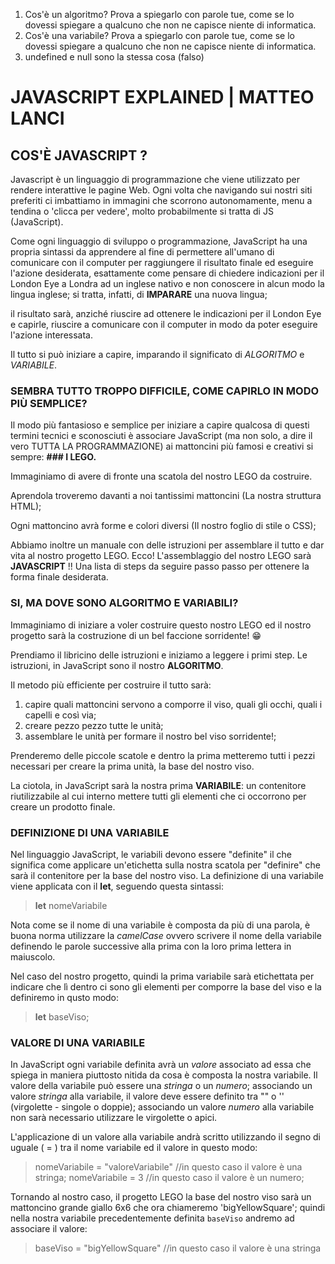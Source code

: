 1. Cos'è un algoritmo? Prova a spiegarlo con parole tue, come se lo dovessi spiegare a qualcuno che non ne capisce niente di informatica.
2. Cos'è una variabile? Prova a spiegarlo con parole tue, come se lo dovessi spiegare a qualcuno che non ne capisce niente di informatica.
3. undefined e null sono la stessa cosa (falso)

# JAVASCRIPT EXPLAINED | MATTEO LANCI

## COS'È JAVASCRIPT ?

Javascript è un linguaggio di programmazione che viene utilizzato per rendere interattive le pagine Web.
Ogni volta che navigando sui nostri siti preferiti ci imbattiamo in immagini che scorrono autonomamente, menu a tendina o 'clicca per vedere', molto probabilmente si tratta di JS (JavaScript).

Come ogni linguaggio di sviluppo o programmazione, JavaScript ha una propria sintassi da apprendere al fine di permettere all'umano di comunicare con il computer per raggiungere il risultato finale ed eseguire l'azione desiderata, esattamente come pensare di chiedere indicazioni per il London Eye a Londra ad un inglese nativo e non conoscere in alcun modo la lingua inglese; si tratta, infatti, di **IMPARARE** una nuova lingua;

il risultato sarà, anziché riuscire ad ottenere le indicazioni per il London Eye e capirle, riuscire a comunicare con il computer in modo da poter eseguire l'azione interessata.

Il tutto si può iniziare a capire, imparando il significato di _ALGORITMO_ e _VARIABILE_.

### SEMBRA TUTTO TROPPO DIFFICILE, COME CAPIRLO IN MODO PIÙ SEMPLICE?

Il modo più fantasioso e semplice per iniziare a capire qualcosa di questi termini tecnici e sconosciuti è associare JavaScript (ma non solo, a dire il vero TUTTA LA PROGRAMMAZIONE) ai mattoncini più famosi e creativi si sempre: **### I LEGO.**

Immaginiamo di avere di fronte una scatola del nostro LEGO da costruire.

Aprendola troveremo davanti a noi tantissimi mattoncini (La nostra struttura HTML);

Ogni mattoncino avrà forme e colori diversi (Il nostro foglio di stile o CSS);

Abbiamo inoltre un manuale con delle istruzioni per assemblare il tutto e dar vita al nostro progetto LEGO.
Ecco! L'assemblaggio del nostro LEGO sarà **JAVASCRIPT** !!
Una lista di steps da seguire passo passo per ottenere la forma finale desiderata.

### SI, MA DOVE SONO ALGORITMO E VARIABILI?

Immaginiamo di iniziare a voler costruire questo nostro LEGO ed il nostro progetto sarà la costruzione di un bel faccione sorridente! 😁

Prendiamo il libricino delle istruzioni e iniziamo a leggere i primi step.
Le istruzioni, in JavaScript sono il nostro **ALGORITMO**.

Il metodo più efficiente per costruire il tutto sarà:

1. capire quali mattoncini servono a comporre il viso, quali gli occhi, quali i capelli e così via;
2. creare pezzo pezzo tutte le unità;
3. assemblare le unità per formare il nostro bel viso sorridente!;

Prenderemo delle piccole scatole e dentro la prima metteremo tutti i pezzi necessari per creare la prima unità, la base del nostro viso.

La ciotola, in JavaScript sarà la nostra prima **VARIABILE**: un contenitore riutilizzabile al cui interno mettere tutti gli elementi che ci occorrono per creare un prodotto finale.

### DEFINIZIONE DI UNA VARIABILE

Nel linguaggio JavaScript, le variabili devono essere "definite" il che significa come applicare un'etichetta sulla nostra scatola per "definire" che sarà il contenitore per la base del nostro viso.
La definizione di una variabile viene applicata con il **let**, seguendo questa sintassi:

> **let** nomeVariabile

Nota come se il nome di una variabile è composta da più di una parola, è buona norma utilizzare la _camelCase_ ovvero scrivere il nome della variabile definendo le parole successive alla prima con la loro prima lettera in maiuscolo.

Nel caso del nostro progetto, quindi la prima variabile sarà etichettata per indicare che lì dentro ci sono gli elementi per comporre la base del viso e la definiremo in qusto modo:

> **let** baseViso;

### VALORE DI UNA VARIABILE

In JavaScript ogni variabile definita avrà un _valore_ associato ad essa che spiega in maniera piuttosto nitida da cosa è composta la nostra variabile.
Il valore della variabile può essere una _stringa_ o un _numero_;
associando un valore _stringa_ alla variabile, il valore deve essere definito tra "" o '' (virgolette - singole o doppie);
associando un valore _numero_ alla variabile non sarà necessario utilizzare le virgolette o apici.

L'applicazione di un valore alla variabile andrà scritto utilizzando il segno di uguale ( = ) tra il nome variabile ed il valore in questo modo:

> nomeVariabile = "valoreVariabile" //in questo caso il valore è una stringa;
> nomeVariabile = 3 //in questo caso il valore è un numero;

Tornando al nostro caso, il progetto LEGO la base del nostro viso sarà un mattoncino grande giallo 6x6 che ora chiameremo 'bigYellowSquare';
quindi nella nostra variabile precedentemente definita `baseViso` andremo ad associare il valore:

> baseViso = "bigYellowSquare" //in questo caso il valore è una stringa
